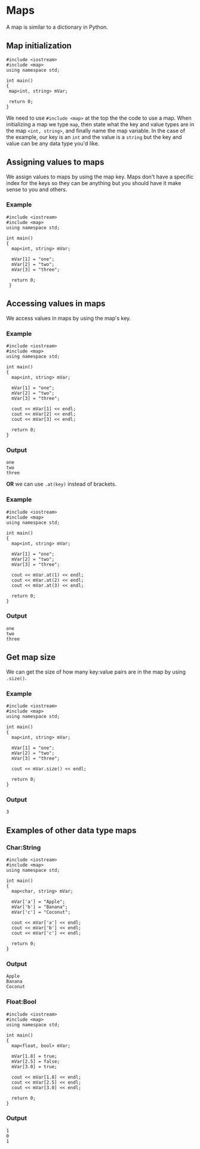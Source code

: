 # Maps
A map is similar to a dictionary in Python.
 
 ## Map initialization
 ```
 #include <iostream>
#include <map>
using namespace std;

int main() 
{
  map<int, string> mVar;
  
  return 0;
 }
 ```
 
We need to use ```#include <map>``` at the top the the code to use a map. When initializing a map we type ```map```, then state what the key and value types are in the map ```<int, string>```, and finally name the map variable. In the case of the example, our key is an ```int``` and the value is a ```string``` but the key and value can be any data type you'd like.

## Assigning values to maps
We assign values to maps by using the map key. Maps don't have a specific index for the keys so they can be anything but you should have it make sense to you and others.

### Example
```
#include <iostream>
#include <map>
using namespace std;

int main() 
{
  map<int, string> mVar;

  mVar[1] = "one";
  mVar[2] = "two";
  mVar[3] = "three";
  
  return 0;
 }
```

## Accessing values in maps
We access values in maps by using the map's key.

### Example
```
#include <iostream>
#include <map>
using namespace std;

int main() 
{
  map<int, string> mVar;

  mVar[1] = "one";
  mVar[2] = "two";
  mVar[3] = "three";

  cout << mVar[1] << endl;
  cout << mVar[2] << endl;
  cout << mVar[3] << endl;
  
  return 0;
}
```

### Output
```
one
two
three
```

__OR__ we can use ```.at(key)``` instead of brackets.

### Example
```
#include <iostream>
#include <map>
using namespace std;

int main() 
{
  map<int, string> mVar;

  mVar[1] = "one";
  mVar[2] = "two";
  mVar[3] = "three";

  cout << mVar.at(1) << endl;
  cout << mVar.at(2) << endl;
  cout << mVar.at(3) << endl;

  return 0;
}
```

### Output
```
one
two
three
```

## Get map size
We can get the size of how many key:value pairs are in the map by using ```.size()```.

### Example
```
#include <iostream>
#include <map>
using namespace std;

int main() 
{
  map<int, string> mVar;

  mVar[1] = "one";
  mVar[2] = "two";
  mVar[3] = "three";

  cout << mVar.size() << endl;

  return 0;
}
```

### Output
```
3
```

## Examples of other data type maps

### Char:String
```
#include <iostream>
#include <map>
using namespace std;

int main() 
{
  map<char, string> mVar;

  mVar['a'] = "Apple";
  mVar['b'] = "Banana";
  mVar['c'] = "Coconut";

  cout << mVar['a'] << endl;
  cout << mVar['b'] << endl;
  cout << mVar['c'] << endl;

  return 0;
}
```

### Output
```
Apple
Banana
Coconut
```

### Float:Bool
```
#include <iostream>
#include <map>
using namespace std;

int main() 
{
  map<float, bool> mVar;

  mVar[1.8] = true;
  mVar[2.5] = false;
  mVar[3.0] = true;

  cout << mVar[1.8] << endl;
  cout << mVar[2.5] << endl;
  cout << mVar[3.0] << endl;

  return 0;
}
```

### Output
```
1
0
1
```
